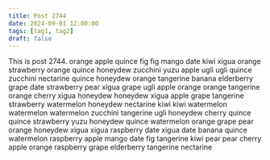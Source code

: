 ```yaml
---
title: Post 2744
date: 2024-09-01 12:00:00
tags: [tag1, tag2]
draft: false
---
```

This is post 2744.
orange
apple
quince
fig
fig
mango
date
kiwi
xigua
orange
strawberry
orange
quince
honeydew
zucchini
yuzu
apple
ugli
ugli
quince
zucchini
nectarine
quince
honeydew
orange
tangerine
banana
elderberry
grape
date
strawberry
pear
xigua
grape
ugli
apple
orange
orange
tangerine
orange
cherry
xigua
honeydew
honeydew
xigua
apple
grape
tangerine
strawberry
watermelon
honeydew
nectarine
kiwi
kiwi
watermelon
watermelon
watermelon
zucchini
tangerine
ugli
honeydew
cherry
quince
quince
strawberry
yuzu
honeydew
quince
watermelon
orange
grape
pear
orange
honeydew
xigua
xigua
raspberry
date
xigua
date
banana
quince
watermelon
raspberry
apple
mango
date
fig
tangerine
kiwi
pear
pear
cherry
apple
orange
raspberry
grape
elderberry
tangerine
nectarine

